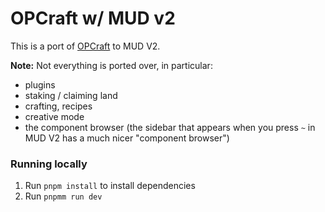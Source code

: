 # OPCraft w/ MUD v2

This is a port of [OPCraft](https://github.com/latticexyz/opcraft) to MUD V2.

**Note:** Not everything is ported over, in particular:
- plugins
- staking / claiming land
- crafting, recipes
- creative mode
- the component browser (the sidebar that appears when you press `~` in MUD V2 has a much nicer "component browser")

### Running locally

1. Run `pnpm install` to install dependencies
2. Run `pnpmm run dev`

